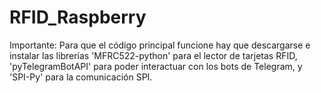 # RFID_Raspberry
Importante: Para que el código principal funcione hay que descargarse e instalar las librerías 'MFRC522-python' para el lector de tarjetas RFID, 'pyTelegramBotAPI' para poder interactuar con los bots de Telegram, y 'SPI-Py' para la comunicación SPI.


